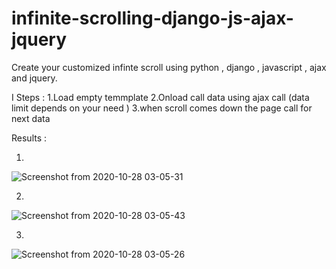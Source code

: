 # infinite-scrolling-django-js-ajax-jquery

Create your customized infinte scroll using python , django , javascript , ajax and jquery.

I Steps : 
  1.Load empty temmplate
  2.Onload call data using ajax call (data limit depends on your need )
  3.when scroll comes down the page call for next data
  
  Results :
  
 1.
 ![Screenshot from 2020-10-28 03-05-31](https://user-images.githubusercontent.com/43741675/101044089-008c4200-35a5-11eb-96d2-9f2498519310.png)
 
 2.
 
![Screenshot from 2020-10-28 03-05-43](https://user-images.githubusercontent.com/43741675/101044164-0e41c780-35a5-11eb-8004-34a77fa3534b.png)

3.

![Screenshot from 2020-10-28 03-05-26](https://user-images.githubusercontent.com/43741675/101044212-1a2d8980-35a5-11eb-846c-7323dfccb40a.png)
  
